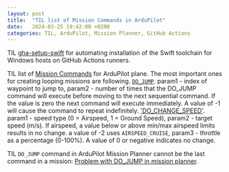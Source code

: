 ```yaml
---
layout: post
title:  "TIL list of Mission Commands in ArduPilot"
date:   2024-03-25 19:42:00 +0200
categories: TIL, ArduPilot, Mission Planner, GitHub Actions
---
```

TIL [gha-setup-swift](https://github.com/compnerd/gha-setup-swift) for automating installation of the Swift toolchain for Windows hosts on GitHub Actions runners.

TIL list of [Mission Commands](https://ardupilot.org/plane/docs/common-mavlink-mission-command-messages-mav_cmd.html) for ArduPilot plane. The most important ones for creating looping missions are following. [`DO_JUMP`](https://ardupilot.org/plane/docs/common-mavlink-mission-command-messages-mav_cmd.html#mav-cmd-do-jump). param1 - index of waypoint to jump to, param2 - number of times that the DO_JUMP command will execute before moving to the next sequential command. If the value is zero the next command will execute immediately. A value of -1 will cause the command to repeat indefinitely. ['DO_CHANGE_SPEED'](https://ardupilot.org/plane/docs/common-mavlink-mission-command-messages-mav_cmd.html#mav-cmd-do-jump). param1	- speed type (0 = Airspeed, 1 = Ground Speed), param2 - target speed (m/s). If airspeed, a value below or above min/max airspeed limits results in no change. a value of -2 uses `AIRSPEED_CRUISE`, param3 - throttle as a percentage (0-100%). A value of 0 or negative indicates no change.

TIL `DO_JUMP` command in ArduPilot Mission Planner cannot be the last command in a mission: [Problem with DO_JUMP in mission planner](https://diydrones.com/forum/topics/problem-with-do-jump-in-mission-planner).
